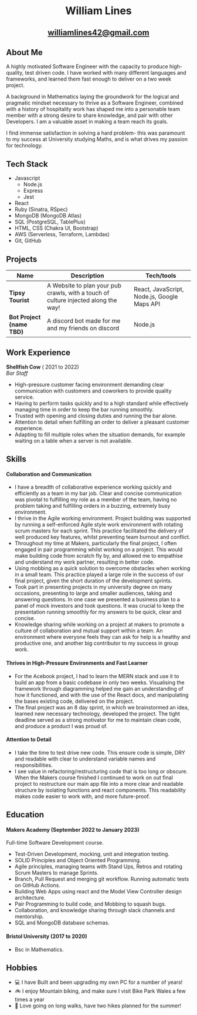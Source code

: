 <div align="center">

# William Lines

## williamlines42@gmail.com

</div>

## About Me

A highly motivated Software Engineer with the capacity to produce high-quality, test driven code. I have worked with many different languages and frameworks, and learned them fast enough to deliver on a two week project.

A background in Mathematics laying the groundwork for the logical and pragmatic mindset necessary to thrive as a Software Engineer, combined with a history of hospitality work has shaped me into a personable team member with a strong desire to share knowledge, and pair with other Developers. I am a valuable asset in making a team reach its goals.

I find immense satisfaction in solving a hard problem- this was paramount to my success at University studying Maths, and is what drives my passion for technology.

## Tech Stack

- Javascript
  - Node.js
  - Express
  - Jest
- React
- Ruby (Sinatra, RSpec)
- MongoDB (MongoDB Atlas)
- SQL (PostgreSQL, TablePlus)
- HTML, CSS (Chakra UI, Bootstrap)
- AWS (Serverless, Terraform, Lambdas)
- Git, GitHub

## Projects

| Name                       | Description                                                                        | Tech/tools                                  |
| -------------------------- | ---------------------------------------------------------------------------------- | ------------------------------------------- |
| **Tipsy Tourist**          | A Website to plan your pub crawls, with a touch of culture injected along the way! | React, JavaScript, Node.js, Google Maps API |
| **Bot Project (name TBD)** | A discord bot made for me and my friends on discord                                | Node.js                                     |

## Work Experience

**Shellfish Cow** ( 2021 to 2022)  
_Bar Staff_

- High-pressure customer facing environment demanding clear communication with customers and coworkers to provide quality service.
- Having to perform tasks quickly and to a high standard while effectively managing time in order to keep the bar running smoothly.
- Trusted with opening and closing duties and running the bar alone.
- Attention to detail when fulfilling an order to deliver a pleasant customer experience.
- Adapting to fill multiple roles when the situation demands, for example waiting on a table when a server is not available.

## Skills

#### Collaboration and Communication

<!-- PICK THE BEST OF THESE!!! -->

- I have a breadth of collaborative experience working quickly and efficiently as a team in my bar job. Clear and concise communication was pivotal to fulfilling my role as a member of the team, having no problem taking and fulfilling orders in a buzzing, extremely busy environment.
- I thrive in the Agile working environment. Project building was supported by running a self-enforced Agile style work environment with rotating scrum masters for each sprint. This practice facilitated the delivery of well produced key features, whilst preventing team burnout and conflict.
- Throughout my time at Makers, particularly the final project, I often engaged in pair programming whilst working on a project. This would make building code from scratch fly by, and allowed me to empathise and understand my work partner, resulting in better code.
- Using mobbing as a quick solution to overcome obstacles when working in a small team. This practice played a large role in the success of our final project, given the short duration of the development sprints.
- Took part in presenting projects in my university degree on many occasions, presenting to large and smaller audiences, taking and answering questions. In one case we presented a business plan to a panel of mock investors and took questions. It was crucial to keep the presentation running smoothly for my answers to be quick, clear and concise.
- Knowledge sharing while working on a project at makers to promote a culture of collaboration and mutual support within a team. An environment where everyone feels they can ask for help is a healthy and productive one, and another big contributor to my success in group work.

#### Thrives in High-Pressure Environments and Fast Learner

- For the Acebook project, I had to learn the MERN stack and use it to build an app from a basic codebase in only two weeks. Visualising the framework through diagramming helped me gain an understanding of how it functioned, and with the use of the React docs, and manipulating the bases existing code, delivered on the project.
- The final project was an 8 day sprint, in which we brainstormed an idea, learned new necessary technology, developed the project. The tight deadline served as a strong motivator for me to maintain clean code, and produce a product I was proud of.

#### Attention to Detail

- I take the time to test drive new code. This ensure code is simple, DRY and readable with clear to understand variable names and responsibilities.
- I see value in refactoring/restructuring code that is too long or obscure. When the Makers course finished I continued to work on out final project to restructure our main app file into a more clear and readable structure by isolating functions and react components. This readability makes code easier to work with, and more future-proof.

<!-- ### Problem Solving

- .... talking through an example. -->

## Education

#### Makers Academy (September 2022 to January 2023)

Full-time Software Development course.

- Test-Driven Development, mocking, unit and integration testing.
- SOLID Principles and Object Oriented Programming.
- Agile principles, managing teams with Stand Ups, Retros and rotating Scrum Masters to manage Sprints.
- Branch, Pull Request and merging git workflow. Running automatic tests on GitHub Actions.
- Building Web Apps using react and the Model View Controller design architecture.
- Pair Programming to build code, and Mobbing to squash bugs.
- Collaboration, and knowledge sharing through slack channels and mentorship.
- SQL and MongoDB database schemas.

#### Bristol University (2017 to 2020)

- Bsc in Mathematics.

## Hobbies

- :computer: I have Built and been upgrading my own PC for a number of years!
- :bike: I enjoy Mountain biking, and make sure I visit Bike Park Wales a few times a year
- 🥾 Love going on long walks, have two hikes planned for the summer!
